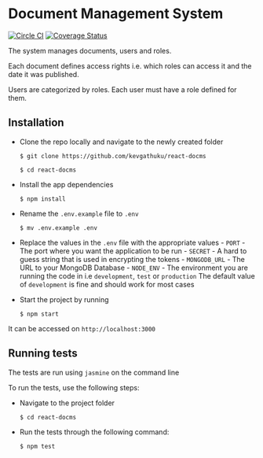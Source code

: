 # Document Management System

[![Circle CI](https://circleci.com/gh/kevgathuku/document-management-system/tree/master.svg?style=shield)](https://circleci.com/gh/kevgathuku/document-management-system/tree/master)   [![Coverage Status](https://coveralls.io/repos/kevgathuku/document-management-system/badge.svg?branch=master&service=github)](https://coveralls.io/github/kevgathuku/document-management-system?branch=master)

The system manages documents, users and roles.

Each document defines access rights i.e. which roles can access it and the date it was published.

Users are categorized by roles. Each user must have a role defined for them.

## Installation

- Clone the repo locally and navigate to the newly created folder

    `$ git clone https://github.com/kevgathuku/react-docms`

    `$ cd react-docms`

 - Install the app dependencies

    `$ npm install`

 - Rename the `.env.example` file to `.env`

     `$ mv .env.example .env`

 - Replace the values in the `.env` file with the appropriate values
         - `PORT` - The port where you want the application to be run
         - `SECRET` - A hard to guess string that is used in encrypting the tokens
         - `MONGODB_URL` - The URL to your MongoDB Database
         - `NODE_ENV` - The environment you are running the code in i.e `development`, `test` or `production`
             The default value of `development` is fine and should work for most cases

 - Start the project by running

    `$ npm start`

  It can be accessed on `http://localhost:3000`

## Running tests

The tests are run using `jasmine` on the command line

To run the tests, use the following steps:

 - Navigate to the project folder

    `$ cd react-docms`

 - Run the tests through the following command:

    `$ npm test`
